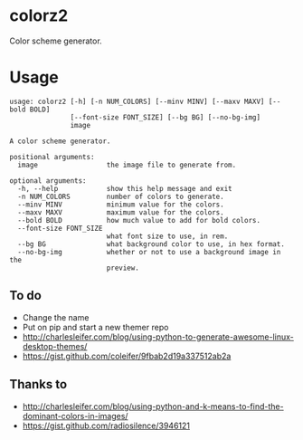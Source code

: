 # colorz2
Color scheme generator.

# Usage
```
usage: colorz2 [-h] [-n NUM_COLORS] [--minv MINV] [--maxv MAXV] [--bold BOLD]
               [--font-size FONT_SIZE] [--bg BG] [--no-bg-img]
               image

A color scheme generator.

positional arguments:
  image                 the image file to generate from.

optional arguments:
  -h, --help            show this help message and exit
  -n NUM_COLORS         number of colors to generate.
  --minv MINV           minimum value for the colors.
  --maxv MAXV           maximum value for the colors.
  --bold BOLD           how much value to add for bold colors.
  --font-size FONT_SIZE
                        what font size to use, in rem.
  --bg BG               what background color to use, in hex format.
  --no-bg-img           whether or not to use a background image in the
                        preview.
```

## To do
- Change the name
- Put on pip and start a new themer repo
- http://charlesleifer.com/blog/using-python-to-generate-awesome-linux-desktop-themes/
- https://gist.github.com/coleifer/9fbab2d19a337512ab2a

## Thanks to
- http://charlesleifer.com/blog/using-python-and-k-means-to-find-the-dominant-colors-in-images/
- https://gist.github.com/radiosilence/3946121
